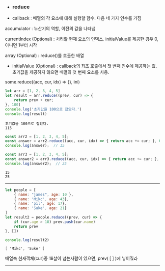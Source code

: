 - <h3>reduce</h3>

- callback : 배열의 각 요소에 대해 실행할 함수. 다음 네 가지 인수를 가짐

accumulator : 누산기의 역할, 이전의 값을 나타냄

currentIndex (Optional) : 처리할 현재 요소의 인덱스. initialValue를 제공한 경우 0, 아니면 1부터 시작

array (Optional) : reduce()를 호출한 배열

- initialValue (Optional) : callback의 최초 호출에서 첫 번째 인수에 제공하는 값. 초기값을 제공하지 않으면 배열의 첫 번째 요소를 사용.

some.reduce((acc, cur, idx) => {}, ini)


```javascript
let arr = [1, 2, 3, 4, 5]
let result = arr.reduce((prev, cur) => {
    return prev + cur;
}, 100)
console.log('초기값을 100으로 잡았다.')
console.log(result)
```

    초기값을 100으로 잡았다.
    115



```javascript
const arr2 = [1, 2, 3, 4, 5];
const answer = arr2.reduce((acc, cur, idx) => { return acc += cur; }, 0);
console.log(answer);  // 15

const arr3 = [1, 2, 3, 4, 5];
const answer2 = arr3.reduce((acc, cur, idx) => { return acc += cur; }, 10);
console.log(answer2);  // 25
```

    15
    25


<hr>


```javascript
let people = [
    { name: "james", age: 10 },
    { name: 'Mikc', age: 43},
    { name: 'pil', age: 17},
    { name: 'Suke', age: 21}
]
let result2 = people.reduce((prev, cur) => {
    if (cur.age > 18) prev.push(cur.name)
    return prev
}, [])

console.log(result2)
```

    [ 'Mikc', 'Suke' ]


배열속 현재객체(cur)중 18살이 넘는사람이 있으면, prev( [ ] )에 넣어줘라

<hr>


```javascript

```

